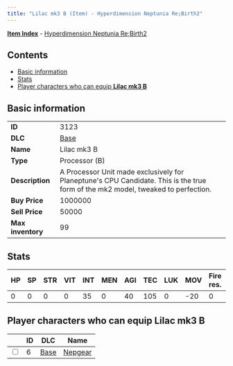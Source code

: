 ```yaml
---
title: "Lilac mk3 B (Item) - Hyperdimension Neptunia Re;Birth2"
---
```


[**Item Index**](/neptunia/rb2/item/index.html) - [Hyperdimension Neptunia Re;Birth2](/neptunia/rb2)

## Contents

- [Basic information](#basic-information)
- [Stats](#stats)
- [Player characters who can equip **Lilac mk3 B**](#player-characters-who-can-equip-lilac-mk3-b)

## Basic information

|   |   |
| -- | -- |
| **ID** | 3123 |
| **DLC** | [Base](/neptunia/rb2/dlc/0-base.html) |
| **Name** | Lilac mk3 B |
| **Type** | Processor (B) |
| **Description** | A Processor Unit made exclusively for Planeptune's CPU Candidate. This is the true form of the mk2 model, tweaked to perfection. |
| **Buy Price** | 1000000 |
| **Sell Price** | 50000 |
| **Max inventory** | 99 |

## Stats

| HP | SP | STR | VIT | INT | MEN | AGI | TEC | LUK | MOV | Fire res. | Ice res. | Wind res. | Lightning res. |
| -- | -- | --- | --- | --- | --- | --- | --- | --- | --- | --------- | -------- | --------- | -------------- |
| 0 | 0 | 0 | 0 | 35 | 0 | 40 | 105 | 0 | -20 | 0 | 0 | 0 | 0 |

## Player characters who can equip **Lilac mk3 B**

|    | ID | DLC | Name |
| -- | -- | --- | ---- |
| <input type="checkbox" id="rb2-player-0-6" class="trackbox" /> | 6 | [Base](/neptunia/rb2/dlc/0-base.html) | [Nepgear](/neptunia/rb2/player/0-6-nepgear.html) |